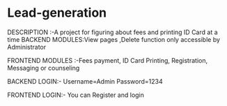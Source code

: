 # Lead-generation
DESCRIPTION :-A project for figuring about fees and printing ID Card at a time
BACKEND MODULES:View pages ,Delete function only accessible by Administrator 

FRONTEND MODULES :-Fees payment, ID Card Printing, Registration, Messaging or counseling

BACKEND LOGIN:- Username=Admin  Password=1234

FRONTEND LOGIN:- You can Register and login

